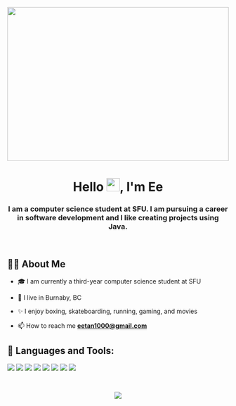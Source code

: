 <a href="#"><img width="100%" height="350px" src="https://i.pinimg.com/originals/1c/4f/ac/1c4facad627b098885aec6266b8c6c0e.gif" /></a>

<h1 align="center">Hello <img src="https://raw.githubusercontent.com/MartinHeinz/MartinHeinz/master/wave.gif" width="30px">, I'm Ee</h1>
<h3 align="center">I am a computer science student at SFU. I am pursuing a career in software development and I like creating projects using Java.</h3>

<br/>

## 👨‍💻 About Me

- 🎓 I am currently a third-year computer science student at SFU

- 📍  I live in Burnaby, BC 

- ✨ I enjoy boxing, skateboarding, running, gaming, and movies

- 📫 How to reach me **eetan1000@gmail.com**

## 🚀 Languages and Tools:

<p align="left"> 
    <a pointer-events:none> <img src="https://img.icons8.com/color/48/000000/java-coffee-cup-logo.png"/> </a>
    <a> <img src="https://img.icons8.com/color/48/000000/spring-logo.png"/> </a> 
    <a> <img src="https://img.icons8.com/color/48/000000/python.png"/> </a> 
    <a> <img src="https://img.icons8.com/color/48/000000/c-plus-plus-logo.png"/> </a>
    <a> <img src="https://img.icons8.com/color/48/000000/javascript.png"/> </a> 
    <a> <img src="https://img.icons8.com/color/48/000000/html-5.png"/> </a> 
    <a> <img src="https://img.icons8.com/color/48/000000/css3.png"/> </a>  
    <a> <img src="https://img.icons8.com/color/48/000000/git.png"/> </a> 
</p>

<br/>

<p align="center">
    <a>
        <img src="https://github-readme-streak-stats.herokuapp.com/?user=eetan2000&theme=radical"/>
    </a>
</p>